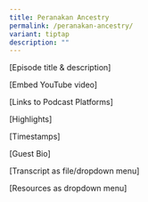 ```yaml
---
title: Peranakan Ancestry
permalink: /peranakan-ancestry/
variant: tiptap
description: ""
---
```

<p>[Episode title &amp; description]</p>
<p>[Embed YouTube video]</p>
<p>[Links to Podcast Platforms]</p>
<p>[Highlights]</p>
<p>[Timestamps]</p>
<p>[Guest Bio]</p>
<p>[Transcript as file/dropdown menu]</p>
<p>[Resources as dropdown menu]</p>